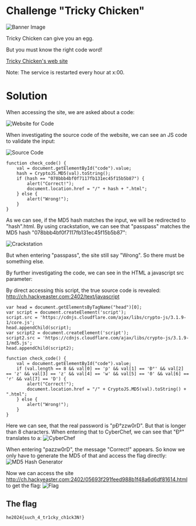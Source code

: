 # Challenge "Tricky Chicken"
![Banner Image](banner.jpg)

Tricky Chicken can give you an egg.

But you must know the right code word!

[Tricky Chicken's web site](http://ch.hackyeaster.com:2402/)

Note: The service is restarted every hour at x:00.

# Solution

When accessing the site, we are asked about a code:

![Website for Code](website.png)

When investigating the source code of the website, we can see an JS code to validate the input:

![Source Code](source_code_website.png)


    function check_code() {
        val = document.getElementById("code").value;
        hash = CryptoJS.MD5(val).toString();
        if (hash == "078bbb4bf0f7117fb131ec45f15b5b87") {
            alert("Correct!");
            document.location.href = "/" + hash + ".html";
        } else {
            alert("Wrong!");
        }
    }

As we can see, if the MD5 hash matches the input, we will be redirected to "hash".html. By using crackstation, we can see that "passpass" matches the MD5 hash "078bbb4bf0f7117fb131ec45f15b5b87":

![Crackstation](crackstation.png)

But when entering "passpass", the site still say "Wrong". So there must be something else.

By further investigating the code, we can see in the HTML a javascript src parameter:
    <script id="check" src="text/javascript">
    </script>

By direct accessing this script, the true source code is revealed: http://ch.hackyeaster.com:2402/text/javascript 

    var head = document.getElementsByTagName("head")[0];
    var script = document.createElement('script');
    script.src = 'https://cdnjs.cloudflare.com/ajax/libs/crypto-js/3.1.9-1/core.js';
    head.appendChild(script);
    var script2 = document.createElement('script');
    script2.src = 'https://cdnjs.cloudflare.com/ajax/libs/crypto-js/3.1.9-1/md5.js';
    head.appendChild(script2);

    function check_code() {
        val = document.getElementById("code").value;
        if (val.length == 8 && val[0] == 'p' && val[1] == 'Ð°' && val[2] == 'z' && val[3] == 'z' && val[4] == 'w' && val[5] == '0' && val[6] == 'r' && val[7] == 'D') {
            alert("Correct!");
            document.location.href = "/" + CryptoJS.MD5(val).toString() + ".html";
        } else {
            alert("Wrong!");
        }
    }

Here we can see, that the real password is "pÐ°zzw0rD". But that is longer than 8 characters. When entering that to CyberChef, we can see that "Ð°" translates to a:
![CyberChef](cyberchef.png)

When entering "pаzzw0rD", the message "Correct!" appears. So know we only have to generate the MD5 of that and access the flag directly:
![MD5 Hash Generator](md5_hash_generator.png)

Now we can access the site http://ch.hackyeaster.com:2402/05693f291feed988b1f48a6d6df81614.html to get the flag:
![Flag](flag.png)

## The flag
    he2024{such_4_tr1cky_ch1ck3N!}
